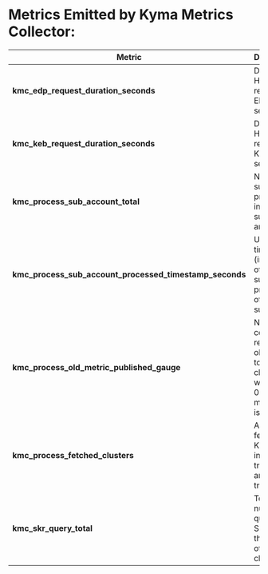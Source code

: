 # Metrics Emitted by Kyma Metrics Collector:

| Metric                                                  | Description                                                                                                             |
| ------------------------------------------------------- | :---------------------------------------------------------------------------------------------------------------------- |
| **kmc_edp_request_duration_seconds**                    | Duration of HTTP request to EDP in seconds.                                                                             |
| **kmc_keb_request_duration_seconds**                    | Duration of HTTP request to KEB in seconds.                                                                             |
| **kmc_process_sub_account_total**                       | Number of subaccounts processed, including successful and failed.                                                       |
| **kmc_process_sub_account_processed_timestamp_seconds** | Unix timestamp (in seconds) of last successful processing of subaccount.                                                |
| **kmc_process_old_metric_published_gauge**              | Number of consecutive re-sends of old metrics to EDP per cluster. It will reset to 0 when new metric data is published. |
| **kmc_process_fetched_clusters**                        | All clusters fetched from KEB, including trackable and not trackable.                                                   |
| **kmc_skr_query_total**                                 | Total number of queries to SKR to get the metrics of the cluster.                                                       |
